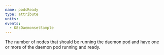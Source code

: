 ```yaml
---
name: podsReady
type: attribute
units:
events:
  - K8sDaemonsetSample
---
```


The number of nodes that should be running the daemon pod and have one or more of the daemon pod running and ready.